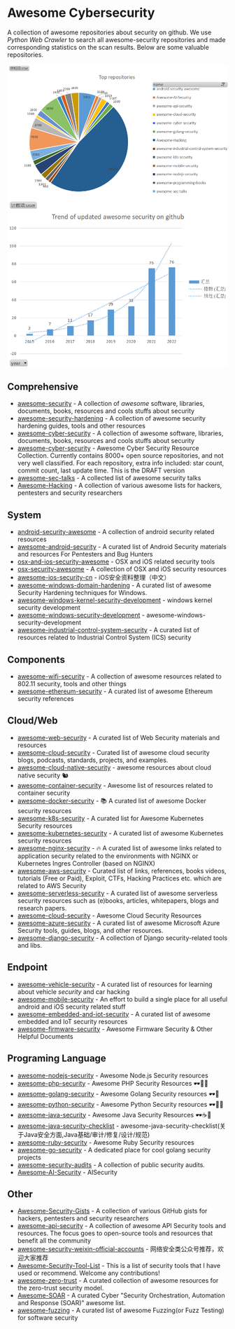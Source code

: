 # Awesome Cybersecurity

A collection of awesome repositories about security on github. We use *Python Web Crawler* to search all awesome-security repositories and made corresponding statistics on the scan results. Below are some valuable repositories.

<div align=center>
<img src="https://github.com/liyansong2018/awesome-cybersecurity/blob/main/images/top_repositories.png" width="%80">
</div>

<div align=center>
<img src="https://github.com/liyansong2018/awesome-cybersecurity/blob/main/images/trend_repositories.png" width="%80">
</div>

## Comprehensive

- [awesome-security](https://github.com/sbilly/awesome-security) - A collection of *awesome* software, libraries, documents, books, resources and cools stuffs about security
- [awesome-security-hardening](https://github.com/decalage2/awesome-security-hardening) - A collection of awesome security hardening guides, tools and other resources
- [awesome-cyber-security](https://github.com/fabionoth/awesome-cyber-security) - A collection of awesome software, libraries, documents, books, resources and cools stuffs about security
- [awesome-cyber-security](https://github.com/alphaSeclab/awesome-cyber-security) - Awesome Cyber Security Resource Collection. Currently contains 8000+ open source repositories, and not very well classified. For each repository, extra info included: star count, commit count, last update time. This is the DRAFT version
- [awesome-sec-talks](https://github.com/PaulSec/awesome-sec-talks) - A collected list of awesome security talks
- [Awesome-Hacking](https://github.com/Hack-with-Github/Awesome-Hacking) - A collection of various awesome lists for hackers, pentesters and security researchers

## System

- [android-security-awesome](https://github.com/ashishb/android-security-awesome) - A collection of android security related resources
- [awesome-android-security](https://github.com/saeidshirazi/awesome-android-security) - A curated list of Android Security materials and resources For Pentesters and Bug Hunters
- [osx-and-ios-security-awesome](https://github.com/ashishb/osx-and-ios-security-awesome) - OSX and iOS related security tools
- [osx-security-awesome](https://github.com/kai5263499/osx-security-awesome) - A collection of OSX and iOS security resources
- [awesome-ios-security-cn](https://github.com/satan1a/awesome-ios-security-cn) - iOS安全资料整理（中文）
- [awesome-windows-domain-hardening](https://github.com/PaulSec/awesome-windows-domain-hardening) - A curated list of awesome Security Hardening techniques for Windows.
- [awesome-windows-kernel-security-development](https://github.com/ExpLife0011/awesome-windows-kernel-security-development) - windows kernel security development
- [awesome-windows-security-development](https://github.com/howknows/awesome-windows-security-development) - awesome-windows-security-development
- [awesome-industrial-control-system-security](https://github.com/hslatman/awesome-industrial-control-system-security)  - A curated list of resources related to Industrial Control System (ICS) security

## Components

- [awesome-wifi-security](https://github.com/edelahozuah/awesome-wifi-security) - A collection of awesome resources related to 802.11 security, tools and other things
- [awesome-ethereum-security](https://github.com/crytic/awesome-ethereum-security) - A curated list of awesome Ethereum security references

## Cloud/Web

- [awesome-web-security](https://github.com/qazbnm456/awesome-web-security) - A curated list of Web Security materials and resources
- [awesome-cloud-security](https://github.com/Funkmyster/awesome-cloud-security) - Curated list of awesome cloud security blogs, podcasts, standards, projects, and examples.
- [awesome-cloud-native-security](https://github.com/Metarget/awesome-cloud-native-security) - awesome resources about cloud native security 🐿
- [awesome-container-security](https://github.com/kai5263499/awesome-container-security) - Awesome list of resources related to container security
- [awesome-docker-security](https://github.com/myugan/awesome-docker-security) - 📚 A curated list of awesome Docker security resources
- [awesome-k8s-security](https://github.com/magnologan/awesome-k8s-security) - A curated list for Awesome Kubernetes Security resources
- [awesome-kubernetes-security](https://github.com/ksoclabs/awesome-kubernetes-security) - A curated list of awesome Kubernetes security resources
- [awesome-nginx-security](https://github.com/wallarm/awesome-nginx-security) - 🔥 A curated list of awesome links related to application security related to the environments with NGINX or Kubernetes Ingres Controller (based on NGINX)
- [awesome-aws-security](https://github.com/jassics/awesome-aws-security) - Curated list of links, references, books videos, tutorials (Free or Paid), Exploit, CTFs, Hacking Practices etc. which are related to AWS Security
- [awesome-serverless-security](https://github.com/puresec/awesome-serverless-security) - A curated list of awesome serverless security resources such as (e)books, articles, whitepapers, blogs and research papers.
- [awesome-cloud-security](https://github.com/4ndersonLin/awesome-cloud-security) - Awesome Cloud Security Resources
- [awesome-azure-security](https://github.com/kmcquade/awesome-azure-security) - A curated list of awesome Microsoft Azure Security tools, guides, blogs, and other resources.
- [awesome-django-security](https://github.com/vintasoftware/awesome-django-security) - A collection of Django security-related tools and libs.

## Endpoint

- [awesome-vehicle-security](https://github.com/jaredthecoder/awesome-vehicle-security) - A curated list of resources for learning about vehicle *security* and car hacking
- [awesome-mobile-security](https://github.com/vaib25vicky/awesome-mobile-security) - An effort to build a single place for all useful android and iOS security related stuff
- [awesome-embedded-and-iot-security](https://github.com/fkie-cad/awesome-embedded-and-iot-security) - A curated list of awesome embedded and IoT security resources
- [awesome-firmware-security](https://github.com/PreOS-Security/awesome-firmware-security) - Awesome Firmware Security & Other Helpful Documents

## Programing Language

- [awesome-nodejs-security](https://github.com/lirantal/awesome-nodejs-security) - Awesome Node.js Security resources
- [awesome-php-security](https://github.com/guardrailsio/awesome-php-security) - Awesome PHP Security Resources 🕶🐘🔐
- [awesome-golang-security](https://github.com/guardrailsio/awesome-golang-security) - Awesome Golang Security resources 🕶🔐
- [awesome-python-security](https://github.com/guardrailsio/awesome-python-security) - Awesome Python Security resources 🕶🐍🔐
- [awesome-java-security](https://github.com/guardrailsio/awesome-java-security) - Awesome Java Security Resources 🕶☕🔐
- [awesome-java-security-checklist](https://github.com/we1h0/awesome-java-security-checklist) - awesome-java-security-checklist(关于Java安全方面,Java基础/审计/修复/设计/规范)
- [awesome-ruby-security](https://github.com/pxlpnk/awesome-ruby-security) - Awesome Ruby Security resources
- [awesome-go-security](https://github.com/Binject/awesome-go-security) - A dedicated place for cool golang security projects
- [awesome-security-audits](https://github.com/pomerium/awesome-security-audits) - A collection of public security audits.
- [Awesome-AI-Security](https://github.com/DeepSpaceHarbor/Awesome-AI-Security) - AISecurity

## Other

- [Awesome-Security-Gists](https://github.com/Hack-with-Github/Awesome-Security-Gists) - A collection of various GitHub gists for hackers, pentesters and security researchers
- [awesome-api-security](https://github.com/arainho/awesome-api-security) - A collection of awesome API Security tools and resources. The focus goes to open-source tools and resources that benefit all the community
- [awesome-security-weixin-official-accounts](https://github.com/DropsOfZut/awesome-security-weixin-official-accounts) - 网络安全类公众号推荐，欢迎大家推荐
- [Awesome-Security-Tool-List](https://github.com/tina1998612/Awesome-Security-Tool-List) - This is a list of security tools that I have used or recommend. Welcome any contributions!
- [awesome-zero-trust](https://github.com/pomerium/awesome-zero-trust) - A curated collection of awesome resources for the zero-trust security model.
- [Awesome-SOAR](https://github.com/correlatedsecurity/Awesome-SOAR) - A curated Cyber "Security Orchestration, Automation and Response (SOAR)" awesome list.
- [awesome-fuzzing](https://github.com/cpuu/awesome-fuzzing) - A curated list of awesome Fuzzing(or Fuzz Testing) for software security



